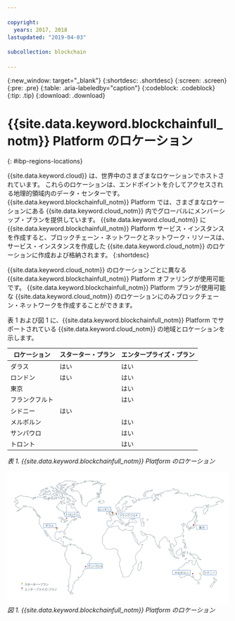 ```yaml
---

copyright:
  years: 2017, 2018
lastupdated: "2019-04-03"

subcollection: blockchain

---
```


{:new_window: target="_blank"}
{:shortdesc: .shortdesc}
{:screen: .screen}
{:pre: .pre}
{:table: .aria-labeledby="caption"}
{:codeblock: .codeblock}
{:tip: .tip}
{:download: .download}


# {{site.data.keyword.blockchainfull_notm}} Platform のロケーション
{: #ibp-regions-locations}

{{site.data.keyword.cloud}} は、世界中のさまざまなロケーションでホストされています。 これらのロケーションは、エンドポイントを介してアクセスされる地理的領域内のデータ・センターです。 {{site.data.keyword.blockchainfull_notm}} Platform では、さまざまなロケーションにある {{site.data.keyword.cloud_notm}} 内でグローバルにメンバーシップ・プランを提供しています。 {{site.data.keyword.cloud_notm}} に {{site.data.keyword.blockchainfull_notm}} Platform サービス・インスタンスを作成すると、ブロックチェーン・ネットワークとネットワーク・リソースは、サービス・インスタンスを作成した {{site.data.keyword.cloud_notm}} のロケーションに作成および格納されます。
{:shortdesc}

{{site.data.keyword.cloud_notm}} のロケーションごとに異なる {{site.data.keyword.blockchainfull_notm}} Platform オファリングが使用可能です。 {{site.data.keyword.blockchainfull_notm}} Platform プランが使用可能な {{site.data.keyword.cloud_notm}} のロケーションにのみブロックチェーン・ネットワークを作成することができます。

表 1 および図 1 に、{{site.data.keyword.blockchainfull_notm}} Platform でサポートされている {{site.data.keyword.cloud_notm}} の地域とロケーションを示します。

| ロケーション | スターター・プラン | エンタープライズ・プラン |
|--------|----------|----------|
| ダラス | はい | はい |
| ロンドン | はい | はい |
| 東京 |  | はい |
| フランクフルト |  | はい |
| シドニー | はい |  |
| メルボルン |  | はい |
| サンパウロ |  | はい |
| トロント |  | はい |

_表 1. {{site.data.keyword.blockchainfull_notm}} Platform のロケーション_


![{{site.data.keyword.blockchainfull_notm}} Platform のロケーション](../images/ibp_regions.png "{{site.data.keyword.blockchainfull_notm}} Platform のロケーション")  
_図 1. {{site.data.keyword.blockchainfull_notm}} Platform のロケーション_
